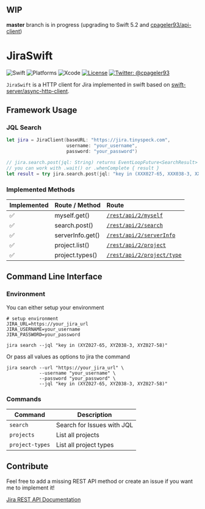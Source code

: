 ## WIP

**master** branch is in progress (upgrading to Swift 5.2 and [cpageler93/api-client](https://github.com/cpageler93/api-client))

# JiraSwift

![Swift](https://img.shields.io/badge/Swift-5.2-orange.svg?style=flat)
![Platforms](https://img.shields.io/badge/Platforms-iOS%20%7C%20macOS%20%7C%20tvOS%20%7C%20watchOS%20%7C%20Linux-lightgrey.svg?style=flat)
![Xcode](https://img.shields.io/badge/Xcode-11-blue.svg?style=flat)
[![License](https://img.shields.io/badge/license-MIT-green.svg?style=flat)](https://github.com/cpageler93/JiraSwift/blob/master/LICENSE)
[![Twitter: @cpageler93](https://img.shields.io/badge/contact-@cpageler93-blue.svg?style=flat)](https://twitter.com/cpageler93)

`JiraSwift` is a HTTP client for Jira implemented in swift based on [swift-server/async-http-client](https://github.com/swift-server/async-http-client).

## Framework Usage

### JQL Search

```swift
let jira = JiraClient(baseURL: "https://jira.tinyspeck.com", 
                      username: "your_username", 
                      password: "your_password")

// jira.search.post(jql: String) returns EventLoopFuture<SearchResult>
// you can work with .wait() or .whenComplete { result }
let result = try jira.search.post(jql: "key in (XXX027-65, XXX038-3, XXX027-58)").wait()

```

### Implemented Methods

| Implemented | Route / Method   | Route                      |
|:----------- |:---------------- |:-------------------------- |
|     ✅      | myself.get()     | [`/rest/api/2/myself`](https://docs.atlassian.com/software/jira/docs/api/REST/8.4.1/#api/2/myself) |
|     ✅      | search.post()    | [`/rest/api/2/search`](https://docs.atlassian.com/software/jira/docs/api/REST/8.4.1/#api/2/search) |
|     ✅      | serverInfo.get() | [`/rest/api/2/serverInfo`](https://docs.atlassian.com/software/jira/docs/api/REST/8.4.1/#api/2/serverInfo)     |
|     ✅      | project.list()   | [`/rest/api/2/project`](https://docs.atlassian.com/software/jira/docs/api/REST/8.4.1/#api/2/project) |
|     ✅      | project.types()  | [`/rest/api/2/project/type`](https://docs.atlassian.com/software/jira/docs/api/REST/8.4.1/#api/2/project/type) |

## Command Line Interface

### Environment

You can either setup your environment

```shell
# setup environment
JIRA_URL=https://your_jira_url
JIRA_USERNAME=your_username
JIRA_PASSWORD=your_password

jira search --jql "key in (XYZ027-65, XYZ038-3, XYZ027-58)"
```

Or pass all values as options to jira the command

```shell
jira search --url "https://your_jira_url" \
            --username "your_username" \
            --password "your_password" \
            --jql "key in (XYZ027-65, XYZ038-3, XYZ027-58)"
```

### Commands

| Command         | Description                |
| --------------- | -------------------------- |
| `search`        | Search for Issues with JQL |
| `projects`      | List all projects          |
| `project-types` | List all project types     |


## Contribute

Feel free to add a missing REST API method or create an issue if you want me to implement it!

[Jira REST API Documentation](https://docs.atlassian.com/software/jira/docs/api/REST/8.4.1)
